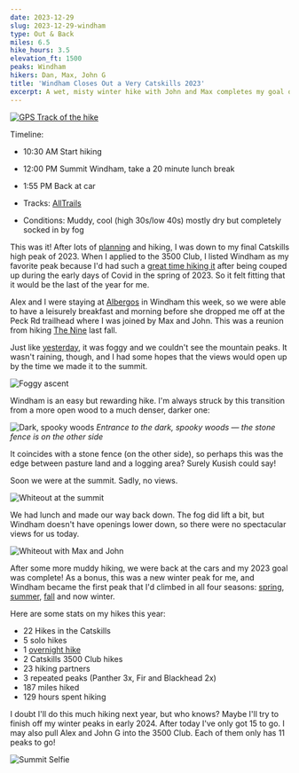 ```yaml
---
date: 2023-12-29
slug: 2023-12-29-windham
type: Out & Back
miles: 6.5
hike_hours: 3.5
elevation_ft: 1500
peaks: Windham
hikers: Dan, Max, John G
title: 'Windham Closes Out a Very Catskills 2023'
excerpt: A wet, misty winter hike with John and Max completes my goal of hiking all the Catskills high peaks in 2023.
---
```


[![GPS Track of the hike]({{site.baseurl}}/assets/2023-12-29-windham/track.png)]({{site.baseurl}}/map/?hike=2023-12-29-windham)

Timeline:

- 10:30 AM Start hiking
- 12:00 PM Summit Windham, take a 20 minute lunch break
- 1:55 PM Back at car

- Tracks: [AllTrails]
- Conditions: Muddy, cool (high 30s/low 40s) mostly dry but completely socked in by fog

This was it! After lots of [planning] and hiking, I was down to my final Catskills high peak of 2023. When I applied to the 3500 Club, I listed Windham as my favorite peak because I'd had such a [great time hiking it] after being couped up during the early days of Covid in the spring of 2023. So it felt fitting that it would be the last of the year for me.

Alex and I were staying at [Albergos] in Windham this week, so we were able to have a leisurely breakfast and morning before she dropped me off at the Peck Rd trailhead where I was joined by Max and John. This was a reunion from hiking [The Nine] last fall.

Just like [yesterday], it was foggy and we couldn't see the mountain peaks. It wasn't raining, though, and I had some hopes that the views would open up by the time we made it to the summit.

![Foggy ascent]({{site.baseurl}}/assets/2023-12-29-windham/IMG_6701-fog.jpeg)

Windham is an easy but rewarding hike. I'm always struck by this transition from a more open wood to a much denser, darker one:

![Dark, spooky woods]({{site.baseurl}}/assets/2023-12-29-windham/IMG_6707-spooky-woods.jpeg) _Entrance to the dark, spooky woods — the stone fence is on the other side_

It coincides with a stone fence (on the other side), so perhaps this was the edge between pasture land and a logging area? Surely Kusish could say!

Soon we were at the summit. Sadly, no views.

![Whiteout at the summit]({{site.baseurl}}/assets/2023-12-29-windham/IMG_6703-whiteout.jpeg)

We had lunch and made our way back down. The fog did lift a bit, but Windham doesn't have openings lower down, so there were no spectacular views for us today.

![Whiteout with Max and John]({{site.baseurl}}/assets/2023-12-29-windham/IMG_6705-whiteout-max-john.jpeg)

After some more muddy hiking, we were back at the cars and my 2023 goal was complete! As a bonus, this was a new winter peak for me, and Windham became the first peak that I'd climbed in all four seasons: [spring], [summer], [fall] and now winter.

Here are some stats on my hikes this year:

- 22 Hikes in the Catskills
- 5 solo hikes
- 1 [overnight hike]
- 2 Catskills 3500 Club hikes
- 23 hiking partners
- 3 repeated peaks (Panther 3x, Fir and Blackhead 2x)
- 187 miles hiked
- 129 hours spent hiking

I doubt I'll do this much hiking next year, but who knows? Maybe I'll try to finish off my winter peaks in early 2024. After today I've only got 15 to go. I may also pull Alex and John G into the 3500 Club. Each of them only has 11 peaks to go!

![Summit Selfie]({{site.baseurl}}/assets/2023-12-29-windham/IMG_6702-summit-selfie.jpeg)

[alltrails]: https://www.alltrails.com/explore/recording/afternoon-hike-at-windham-high-peak-via-elm-ridge-trail-285ab94
[planning]: https://www.danvk.org/catskills/2023/04/01/planning.html
[great time hiking it]: https://www.danvk.org/catskills/2020/05/14/2020-05-14-windham-solo.html
[Albergos]: https://albergousa.com/
[The Nine]: https://www.danvk.org/catskills/2022/09/28/2022-09-28-the-nine.html
[yesterday]: https://www.danvk.org/catskills/2023/12/28/2023-12-28-bd-tc.html
[spring]: https://www.danvk.org/catskills/2020/05/22/2020-05-22-windham2.html
[summer]: https://www.danvk.org/catskills/2016/08/06/2016-08-06-windham-blackhead.html
[fall]: https://www.danvk.org/catskills/2020/10/04/2020-10-04-fall-windham.html
[overnight hike]: https://www.danvk.org/catskills/2023/06/21/2023-06-21-panther-bba.html
